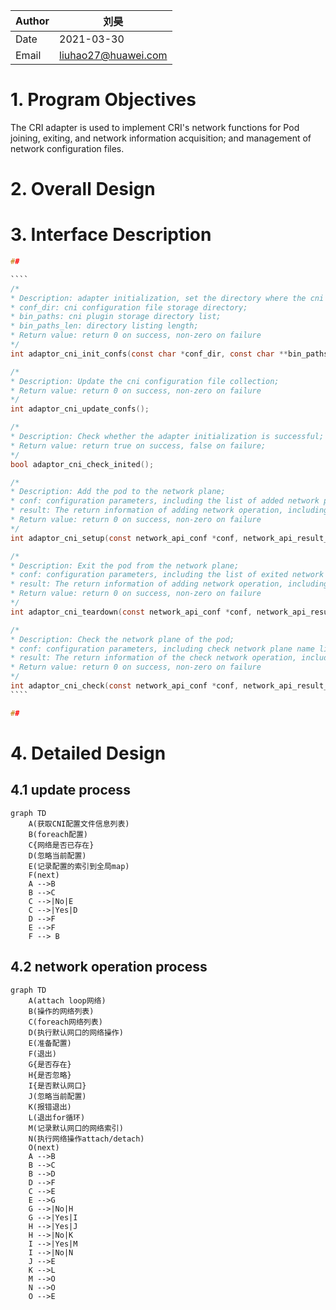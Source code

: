 | Author | 刘昊                                    |
| ------ | ------------------------------------------ |
| Date   | 2021-03-30                                 |
| Email  | [liuhao27@huawei.com](liuhao27@huawei.com) |

# 1. Program Objectives

The CRI adapter is used to implement CRI's network functions for Pod joining, exiting, and network information acquisition; and management of network configuration files.

# 2. Overall Design

# 3. Interface Description

````c
##

​````
/*
* Description: adapter initialization, set the directory where the cni configuration file is located, and the directory list where the cni plugin is located;
* conf_dir: cni configuration file storage directory;
* bin_paths: cni plugin storage directory list;
* bin_paths_len: directory listing length;
* Return value: return 0 on success, non-zero on failure
*/
int adaptor_cni_init_confs(const char *conf_dir, const char **bin_paths, const size_t bin_paths_len);

/*
* Description: Update the cni configuration file collection;
* Return value: return 0 on success, non-zero on failure
*/
int adaptor_cni_update_confs();

/*
* Description: Check whether the adapter initialization is successful;
* Return value: return true on success, false on failure;
*/
bool adaptor_cni_check_inited();

/*
* Description: Add the pod to the network plane;
* conf: configuration parameters, including the list of added network plane names, pod id and other information;
* result: The return information of adding network operation, including network information such as ip, mac;
* Return value: return 0 on success, non-zero on failure
*/
int adaptor_cni_setup(const network_api_conf *conf, network_api_result_list *result);

/*
* Description: Exit the pod from the network plane;
* conf: configuration parameters, including the list of exited network plane names, pod id and other information;
* result: The return information of adding network operation, including network information such as ip, mac;
* Return value: return 0 on success, non-zero on failure
*/
int adaptor_cni_teardown(const network_api_conf *conf, network_api_result_list *result);

/*
* Description: Check the network plane of the pod;
* conf: configuration parameters, including check network plane name list, pod id and other information;
* result: The return information of the check network operation, including network information such as ip and mac;
* Return value: return 0 on success, non-zero on failure
*/
int adaptor_cni_check(const network_api_conf *conf, network_api_result_list *result);
​````

##
````

# 4. Detailed Design

## 4.1 update process

```mermaid
graph TD
	A(获取CNI配置文件信息列表)
	B(foreach配置)
	C{网络是否已存在}
	D(忽略当前配置)
	E(记录配置的索引到全局map)
	F(next)
	A -->B
	B -->C
	C -->|No|E
	C -->|Yes|D
	D -->F
	E -->F
	F --> B
```

## 4.2 network operation process

```mermaid
graph TD
	A(attach loop网络)
	B(操作的网络列表)
	C(foreach网络列表)
	D(执行默认网口的网络操作)
	E(准备配置)
	F(退出)
	G{是否存在}
	H{是否忽略}
	I{是否默认网口}
	J(忽略当前配置)
	K(报错退出)
	L(退出for循环)
	M(记录默认网口的网络索引)
	N(执行网络操作attach/detach)
	O(next)
	A -->B
	B -->C
	B -->D
	D -->F
	C -->E
	E -->G
	G -->|No|H
	G -->|Yes|I
	H -->|Yes|J
	H -->|No|K
	I -->|Yes|M
	I -->|No|N
	J -->E
	K -->L
	M -->O
	N -->O
	O -->E
```